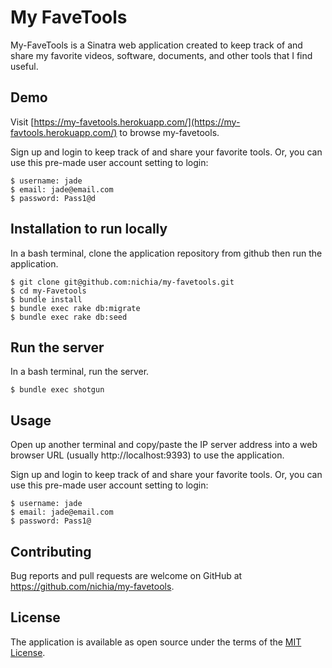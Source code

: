 # My FaveTools

My-FaveTools is a Sinatra web application created to keep track of and share my favorite videos, software, documents, and other tools that I find useful.

## Demo

Visit [https://my-favetools.herokuapp.com/](https://my-favtools.herokuapp.com/) to browse my-favetools.

Sign up and login to keep track of and share your favorite tools. Or, you can use this pre-made user account setting to login:

    $ username: jade
    $ email: jade@email.com
    $ password: Pass1@d

## Installation to run locally

In a bash terminal, clone the application repository from github then run the application.

    $ git clone git@github.com:nichia/my-favetools.git
    $ cd my-Favetools
    $ bundle install
    $ bundle exec rake db:migrate
    $ bundle exec rake db:seed

## Run the server

In a bash terminal, run the server.

    $ bundle exec shotgun

## Usage

Open up another terminal and copy/paste the IP server address into a web browser URL (usually http://localhost:9393) to use the application.

Sign up and login to keep track of and share your favorite tools. Or, you can use this pre-made user account setting to login:

    $ username: jade
    $ email: jade@email.com
    $ password: Pass1@

## Contributing

Bug reports and pull requests are welcome on GitHub at https://github.com/nichia/my-favetools.

## License

The application is available as open source under the terms of the [MIT License](https://opensource.org/licenses/MIT).
